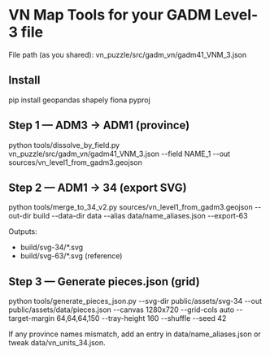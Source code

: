 # VN Map Tools for your GADM Level-3 file

File path (as you shared): vn_puzzle/src/gadm_vn/gadm41_VNM_3.json

## Install
pip install geopandas shapely fiona pyproj

## Step 1 — ADM3 -> ADM1 (province)
python tools/dissolve_by_field.py vn_puzzle/src/gadm_vn/gadm41_VNM_3.json --field NAME_1 --out sources/vn_level1_from_gadm3.geojson

## Step 2 — ADM1 -> 34 (export SVG)
python tools/merge_to_34_v2.py sources/vn_level1_from_gadm3.geojson --out-dir build --data-dir data --alias data/name_aliases.json --export-63

Outputs:
- build/svg-34/*.svg
- build/svg-63/*.svg (reference)

## Step 3 — Generate pieces.json (grid)
python tools/generate_pieces_json.py --svg-dir public/assets/svg-34 --out public/assets/data/pieces.json --canvas 1280x720 --grid-cols auto --target-margin 64,64,64,150 --tray-height 160 --shuffle --seed 42

If any province names mismatch, add an entry in data/name_aliases.json or tweak data/vn_units_34.json.
